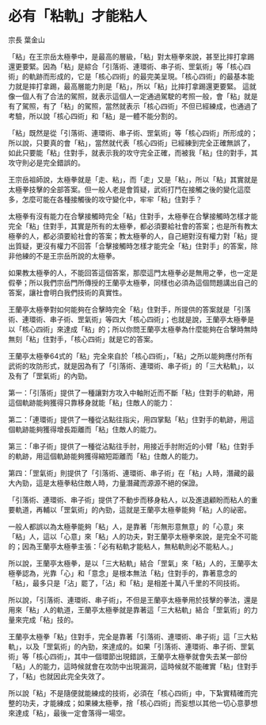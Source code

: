 # 必有「粘軌」才能粘人

宗長
葉金山

「粘」在王宗岳太極拳中，是最高的層級，「粘」對太極拳來說，甚至比摔打拿踢還更要緊。因為「粘」是綜合「引落術、連環術、串子術、罡氣術」等「核心四術」的軌跡而形成的，它是「核心四術」的最完美呈現。「核心四術」的最基本能力就是摔打拿踢，最高層能力則是「粘」，所以「粘」比摔打拿踢還更要緊。
這就像一個人有了合法的駕照，就表示這個人一定通過駕駛的考照一般，會「粘」就是有了駕照，有了「粘」的駕照，當然就表示「核心四術」不但已經練成，也通過了考驗，所以說「核心四術」和「粘」是一體不能分割的。

「粘」既然是從「引落術、連環術、串子術、罡氣術」等「核心四術」所形成的；所以說，只要真的會「粘」，當然就代表「核心四術」已經練到完全正確無誤了，如此只要能「粘」住對手，就表示我的攻守完全正確，而被我「粘」住的對手，其攻守則必是完全錯誤的。

王宗岳祖師說，太極拳就是「走、粘」，而「走」又是「粘」，所以「粘」其實就是太極拳技擊的全部答案。但一般人老是會質疑，武術打鬥在接觸之後的變化這麼多，怎麼可能在各種接觸後的攻守變化中，牢牢「粘」住對手？

太極拳有沒有能力在合擊接觸時完全「粘」住對手，太極拳在合擊接觸時怎樣才能完全「粘」住對手，其實是所有的太極拳，都必須要給社會的答案；也是所有教太極拳的人，都必須要給社會的答案；教太極拳的人，自己絕對沒有權力對「粘」提出質疑，更沒有權力不回答「合擊接觸時怎樣才能完全「粘」住對手」的答案，除非他練的不是王宗岳所說的太極拳。

如果教太極拳的人，不能回答這個答案，那麼這門太極拳必是無用之拳，也一定是假拳；所以我們宗岳門所傳授的王蘭亭太極拳，同樣也必須為這個問題講出自己的答案，讓社會明白我們技術的真實性。

王蘭亭太極拳對如何能夠在合擊時完全「粘」住對手，所提供的答案就是「引落術、連環術、串子術、罡氣術」等四大「核心四術」；也就是說，王蘭亭太極拳是以「核心四術」來達成「粘」的；所以你問王蘭亭太極拳為什麼能夠在合擊時無時無刻「粘」住對手，「核心四術」就是它的答案。

王蘭亭太極拳64式的「粘」完全來自於「核心四術」，「粘」之所以能夠應付所有武術的攻防形式，就是因為有了「引落術、連環術、串子術」的「三大粘軌」，以及有了「罡氣術」的內勁。

第一：「引落術」提供了一種讓對方攻入中軸附近而不斷「粘」住對手的軌跡，用這個軌跡能夠獲得只靠移身就能「粘」住敵人的能力：

第二：「連環術」提供了一種從沾點往指尖，用四掌點「粘」住對手的軌跡，用這個軌跡能夠獲得增長距離而「粘」住敵人的能力。

第三：「串子術」提供了一種從沾點往手肘，用接近手肘附近的小臂「粘」住對手的軌跡，用這個軌跡能夠獲得縮短距離而「粘」住敵人的能力。

第四：「罡氣術」則提供了「引落術、連環術、串子術」在「粘」人時，潛藏的最大內勁，這是太極拳粘住敵人時，力量潛藏而源源不絕的保證。

「引落術、連環術、串子術」提供了不動步而移身粘人，以及進退顧盼而粘人的重要軌道，再輔以「罡氣術」的內勁，這就是王蘭亭太極拳能夠「粘」人的祕密。

一般人都誤以為太極拳能夠「粘」人，是靠著「形無形意無意」的「心意」來「粘」人，這以「心意」來「粘」人的功夫，對王蘭亭太極拳來說，是完全不可能的；因為王蘭亭太極拳主張：「必有粘軌才能粘人，無粘軌則必不能粘人。」

所以說，王蘭亭太極拳，是以「三大粘軌」結合「罡氣」來「粘」人的，王蘭亭太極拳認為，光靠「心」和「意念」是根本無法「粘」住對手的，靠著意念的「粘」，最多只是「沾」罷了，「沾」和「粘」是相差十萬八千里的不同技術。

所以說，「引落術、連環術、串子術」，不但是王蘭亭太極拳用於技擊的拳法，還是用來「粘」人的軌道，王蘭亭太極拳就是靠著這「三大粘軌」結合「罡氣術」的力量來完成「粘」技的。

王蘭亭太極拳「粘」住對手，完全是靠著「引落術、連環術、串子術」這「三大粘軌」，以及「罡氣術」的內勁，來達成的。如果「引落術、連環術、串子術、罡氣術」等「核心四術」，其中一個環節出現錯誤，王蘭亭太極拳就會失去某一部份「粘」人的能力，這時候就會在攻防中出現漏洞，這時候就不能確實「粘」住對手了，「粘」也就因此完全失效了。

所以說「粘」不是隨便就能練成的技術，必須在「核心四術」中，下紮實精確而完整的功夫，才能練成；如果練太極拳，捨「核心四術」而妄想以其他一切心意夢想來達成「粘」，最後一定會落得一場空。